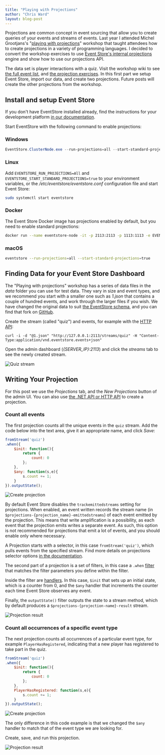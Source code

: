 ```yaml
---
title: "Playing with Projections"
author: "Chris Ward"
layout: blog-post
---
```


Projections are common concept in event sourcing that allow you to create queries of your events and streams of events. Last year I attended Michel Grootjans's "[playing with projections](https://github.com/michelgrootjans/playing_with_projections)" workshop that taught attendees how to create projections in a variety of programming languages. I decided to convert the workshop exercises to use [Event Store's internal projections](/docs/projections/index.html) engine and show how to use our projections API.

The data set is player interactions with a quiz. Visit the workshop wiki to see [the full event list](https://github.com/michelgrootjans/playing_with_projections/raw/master/event-types.pdf), and [the projection exercises](https://github.com/michelgrootjans/playing_with_projections/wiki#the-basic-challenges). In this first part we setup Event Store, import our data, and create two projections. Future posts will create the other projections from the workshop.

## Install and setup Event Store

If you don't have EventStore installed already, find the instructions for your development platform [in our documentation](/docs/getting-started/index.html).

Start EventStore with the following command to enable projections:

### Windows

```powershell
EventStore.ClusterNode.exe --run-projections=all --start-standard-projections=true
```

### Linux

Add `EVENTSTORE_RUN_PROJECTIONS=All` and `EVENTSTORE_START_STANDARD_PROJECTIONS=true` to your environment variables, or the _/etc/eventstore/eventstore.conf_ configuration file and start Event Store:

```bash
sudo systemctl start eventstore
```

### Docker

The Event Store Docker image has projections enabled by default, but you need to enable standard projections:

```bash
docker run --name eventstore-node -it -p 2113:2113 -p 1113:1113 -e EVENTSTORE_RUN_PROJECTIONS=All -e EVENTSTORE_START_STANDARD_PROJECTIONS=true eventstore/eventstore
```

### macOS

```bash
eventstore --run-projections=all --start-standard-projections=true
```

## Finding Data for your Event Store Dashboard

The "Playing with projections" workshop has a series of data files in the _data_ folder you can use for test data. They vary in size and event types, and we recommend you start with a smaller one such as _1.json_ that contains a couple of hundred events, and work through the larger files if you wish. We have changed the original data to suit [the EventStore schema](/docs/http-api/creating-writing-a-stream/index.html?tabs=tabid-1%2Ctabid-3%2Ctabid-5%2Ctabid-7%2Ctabid-17%2Ctabid-11%2Ctabid-13%2Ctabid-15#event-store-media-types), and you can find that fork on [GitHub](https://github.com/EventStore/playing_with_projections).

Create the stream (called "quiz") and events, for example with the [HTTP API](/docs/http-api/creating-writing-a-stream/index.html):

```shell
curl -i -d "@1.json" "http://127.0.0.1:2113/streams/quiz" -H "Content-Type:application/vnd.eventstore.events+json"
```

Open the admin dashboard (_{SERVER_IP}:2113_) and click the _streams_ tab to see the newly created stream.

![Quiz stream](/images/new-stream.png)

## Writing Your Projection

For this post we use the _Projections_ tab, and the _New Projections_ button of the admin UI. You can also use [the .NET API or HTTP API](/docs/getting-started/projections/index.html?tabs=tabid-1%2Ctabid-4%2Ctabid-http-api%2Ctabid-create-proj-bash%2Ctabid-8%2Ctabid-update-proj-http%2Ctabid-reset-http%2Ctabid-read-stream-http%2Ctabid-update-proj-config-http%2Ctabid-read-projection-events-renamed-http%2Ctabid-enablebycategory-http%2Ctabid-projections-count-per-stream-http%2Ctabid-read-partition-http#writing-your-first-projection) to create a projection.

### Count all events

The first projection counts all the unique events in the `quiz` stream. Add the code below into the text area, give it an appropriate name, and click _Save_:

```javascript
fromStream('quiz')
.when({
    $init: function(){
        return {
            count: 0
        };
    },
    $any: function(s,e){
        s.count += 1;
    }
}).outputState();
```

![Create projection](/images/count-quiz-entries-proj.png)

By default Event Store disables the `trackemittedstreams` setting for projections. When enabled, an event written records the stream name (in `$projections-{projection_name}-emittedstreams`) of each event emitted by the projection. This means that write amplification is a possibility, as each event that the projection emits writes a separate event. As such, this option is not recommended for projections that emit a lot of events, and you should enable only where necessary.

A Projection starts with a selector, in this case `fromStream('quiz')`, which pulls events from the specified stream. Find more details on projections selector options [in the documentation](/docs/projections/user-defined-projections/index.html#selectors).

The second part of a projection is a set of filters, in this case a `.when` [filter](/docs/projections/user-defined-projections/index.html#filterstransformations) that matches the filter parameters you define within the filter.

Inside the filter are [handlers](/docs/projections/user-defined-projections/index.html#handlers). In this case, `$init` that sets up an initial state, which is a counter from 0, and the `$any` handler that increments the counter each time Event Store observes any event.

Finally, the `outputState()` filter outputs the state to a stream method, which by default produces a `$projections-{projection-name}-result` stream.

![Projection result](/images/count-quiz-result.png)

### Count all occurrences of a specific event type

The next projection counts all occurrences of a particular event type, for example `PlayerHasRegistered`, indicating that a new player has registered to take part in the quiz.

```javascript
fromStream('quiz')
.when({
    $init: function(){
        return {
            count: 0
        };
    },
    PlayerHasRegistered: function(s,e){
        s.count += 1;
    }
}).outputState();
```

![Create projection](/images/player-reg-proj.png)

The only difference in this code example is that we changed the `$any` handler to match that of the event type we are looking for.

Create, save, and run this projection.

![Projection result](/images/player-reg-result.png)
